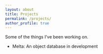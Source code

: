 ```yaml
---
layout: about
title: Projects
permalink: /projects/
author_profile: true
---
```

  
  Some of the things I've been working on.

  - Melta: An object database in development
